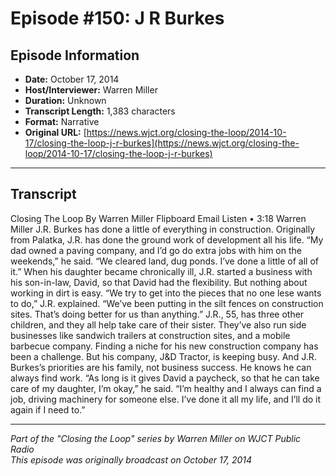 # Episode #150: J R Burkes



## Episode Information

- **Date:** October 17, 2014
- **Host/Interviewer:** Warren Miller
- **Duration:** Unknown
- **Transcript Length:** 1,383 characters
- **Format:** Narrative
- **Original URL:** [https://news.wjct.org/closing-the-loop/2014-10-17/closing-the-loop-j-r-burkes](https://news.wjct.org/closing-the-loop/2014-10-17/closing-the-loop-j-r-burkes)

---

## Transcript

Closing The Loop
By
Warren Miller
Flipboard
Email
Listen
•
3:18
Warren Miller
J.R. Burkes has done a little of everything in construction. Originally from Palatka, J.R. has done the ground work of development all his life.
“My dad owned a paving company, and I’d go do extra jobs with him on the weekends,” he said. “We cleared land, dug ponds. I’ve done a little of all of it.”
When his daughter became chronically ill, J.R. started a business with his son-in-law, David, so that David had the flexibility. But nothing about working in dirt is easy.
“We try to get into the pieces that no one lese wants to do,” J.R. explained. “We’ve been putting in the silt fences on construction sites. That’s doing better for us than anything.”
J.R., 55, has three other children, and they all help take care of their sister. They’ve also run side businesses like sandwich trailers at construction sites, and a mobile barbecue company.
Finding a niche for his new construction company has been a challenge. But his company, J&D Tractor, is keeping busy. And J.R. Burkes’s priorities are his family, not business success. He knows he can always find work.
“As long is it gives David a paycheck, so that he can take care of my daughter, I’m okay,” he said. “I’m healthy and I always can find a job, driving machinery for someone else. I’ve done it all my life, and I’ll do it again if I need to.”

---

*Part of the "Closing the Loop" series by Warren Miller on WJCT Public Radio*  
*This episode was originally broadcast on October 17, 2014*
